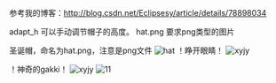 参考我的博客：http://blog.csdn.net/Eclipsesy/article/details/78898034

adapt_h 可以手动调节帽子的高度。
hat.png 要求png类型的图片

圣诞帽，命名为hat.png，注意是png文件
![hat](http://img.blog.csdn.net/20171225234945723?watermark/2/text/aHR0cDovL2Jsb2cuY3Nkbi5uZXQvRWNsaXBzZXN5/font/5a6L5L2T/fontsize/400/fill/I0JBQkFCMA==/dissolve/70/gravity/SouthEast)
！睁开眼睛！
![xyjy](http://img.blog.csdn.net/20171225235051594?watermark/2/text/aHR0cDovL2Jsb2cuY3Nkbi5uZXQvRWNsaXBzZXN5/font/5a6L5L2T/fontsize/400/fill/I0JBQkFCMA==/dissolve/70/gravity/SouthEast)

！神奇的gakki！
![xyjy](http://img.blog.csdn.net/20171225235204698?watermark/2/text/aHR0cDovL2Jsb2cuY3Nkbi5uZXQvRWNsaXBzZXN5/font/5a6L5L2T/fontsize/400/fill/I0JBQkFCMA==/dissolve/70/gravity/SouthEast)
![11](http://img.blog.csdn.net/20171226000853558?watermark/2/text/aHR0cDovL2Jsb2cuY3Nkbi5uZXQvRWNsaXBzZXN5/font/5a6L5L2T/fontsize/400/fill/I0JBQkFCMA==/dissolve/70/gravity/SouthEast)




